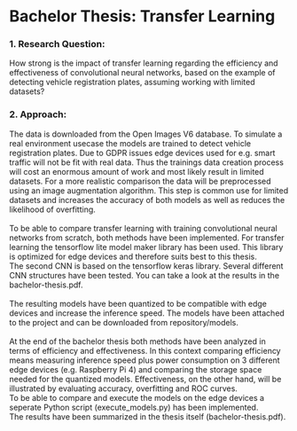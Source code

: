 # Bachelor Thesis: Transfer Learning

  ### 1. Research Question:
  How strong is the impact of transfer learning regarding the efficiency and effectiveness of convolutional neural networks, based on the example of detecting vehicle registration plates, assuming working with limited datasets?
  
  ### 2. Approach:
  The data is downloaded from the Open Images V6 database. To simulate a real environment usecase the models are trained to detect vehicle registration plates. Due to GDPR issues edge devices used for e.g. smart traffic will not be fit with real data. Thus the trainings data creation process will cost an enormous amount of work and most likely result in limited datasets. For a more realistic comparison the data will be preprocessed using an image augmentation algorithm. This step is common use for limited datasets and increases the accuracy of both models as well as reduces the likelihood of overfitting.\
  \
  To be able to compare transfer learning with training convolutional neural networks from scratch, both methods have been implemented. For transfer learning the tensorflow lite model maker library has been used. This library is optimized for edge devices and therefore suits best to this thesis.\
  The second CNN is based on the tensorflow keras library. Several different CNN structures have been tested. You can take a look at the results in the bachelor-thesis.pdf.\
  \
  The resulting models have been quantized to be compatible with edge devices and increase the inference speed. The models have been attached to the project and can be downloaded from repository/models.\
  \
  At the end of the bachelor thesis both methods have been analyzed in terms of efficiency and effectiveness. In this context comparing efficiency means measuring inference speed plus power consumption on 3 different edge devices (e.g. Raspberry Pi 4) and comparing the storage space needed for the quantized models. Effectiveness, on the other hand, will be illustrated by evaluating accuracy, overfitting and ROC curves.\
  To be able to compare and execute the models on the edge devices a seperate Python script (execute_models.py) has been implemented.\
  The results have been summarized in the thesis itself (bachelor-thesis.pdf).
